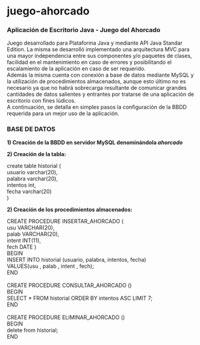 # juego-ahorcado
<b><h3>Aplicación de Escritorio Java - Juego del Ahorcado</h3></b>
Juego desarrollado para Plataforma Java y mediante API Java Standar Edition.
La misma se desarrolló implementado una arquitectura MVC para una mayor independencia entre sus componentes y/o paquetes de clases, facilidad en el mantenimiento en caso de errores y posibilitando el escalamiento de la aplicación en caso de ser requerido.<br>
Además la misma cuenta con conexión a base de datos mediante MySQL y la utilización de procedimientos almacenados, aunque esto último no es necesario ya que no habrá sobrecarga resultante de comunicar grandes cantidades de datos salientes y entrantes por tratarse de una aplicación de escritorio con fines lúdicos. <br>
A continuación, se detalla en simples pasos la configuración de la BBDD requerida para un mejor uso de la aplicación. <br>
<b><h3>BASE DE DATOS</h3></b>
<b><p>1) Creación de la BBDD en servidor MySQL denominándola <i>ahorcado</i></p></b>
<b><p>2) Creación de la tabla:</p></b>
create table historial (<br>
usuario varchar(20),<br>
palabra varchar(20),<br>
intentos int,<br>
fecha varchar(20)<br>
)<br>
<b><p>2) Creación de los procedimientos almacenados:</p></b>
CREATE PROCEDURE INSERTAR_AHORCADO (<br>
usu VARCHAR(20),<br>
palab VARCHAR(20),<br>
intent INT(11),<br>
fech DATE )<br>
BEGIN<br>
INSERT INTO historial (usuario, palabra, intentos, fecha)<br>
VALUES(usu , palab , intent , fech);<br>
END<br><br>
CREATE PROCEDURE CONSULTAR_AHORCADO ()<br>
BEGIN<br>
SELECT * FROM historial ORDER BY intentos ASC LIMIT 7;<br>
END<br><br>
CREATE PROCEDURE ELIMINAR_AHORCADO ()<br>
BEGIN<br>
delete from historial;<br>
END
